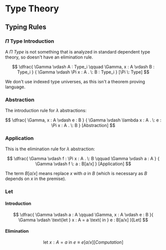 # Type Theory

## Typing Rules

### $\Pi$ Type Introduction

A $\Pi \: Type$ is not something that is analyzed in standard dependent type theory, so doesn't have an elimination rule.

$$
\dfrac{
    \Gamma \vdash A : Type_i \qquad \Gamma, x : A \vdash B : Type_i
} {
    \Gamma \vdash \Pi x : A . \: B : Type_i
}
[\Pi \: Type]
$$

We don't use indexed type universes, as this isn't a theorem proving language.

### Abstraction

The introduction rule for $\lambda$ abstractions:

$$
\dfrac{
    \Gamma, x : A \vdash e : B
} {
    \Gamma \vdash \lambda x : A . \: e : \Pi x : A . \: B
}
[Abstraction]
$$

### Application

This is the elimination rule for $\lambda$ abstraction:

$$
\dfrac{
    \Gamma \vdash f : \Pi x : A . \: B \qquad \Gamma \vdash a : A
} {
    \Gamma \vdash f \: a : B[a/x]
}
[Application]
$$

The term $B[a/x]$ means replace $x$ with $a$ in $B$ (which is necessary as $B$ depends on $x$ in the premise).

### Let

#### Introduction

$$
\dfrac{
    \Gamma \vdash a : A \qquad \Gamma, x : A \vdash e : B
}{
    \Gamma \vdash \text{let } x : A = a \text{ in } e : B[a/x]
}[Let]
$$

#### Elimination

$$
\text{let } x : A = a \text{ in } e \equiv e[a/x] [Computation]
$$
